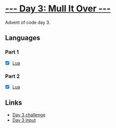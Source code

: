 # [--- Day 3: Mull It Over ---](https://adventofcode.com/2024/day/3)

Advent of code day 3.

## Languages

### Part 1

- [x] [Lua](day-3-part1.lua)

### Part 2

- [x] [Lua](day-3-part2.lua)

## Links

- [Day 3 challenge](https://adventofcode.com/2024/day/3)
- [Day 3 input](https://adventofcode.com/2024/day/3/input)
